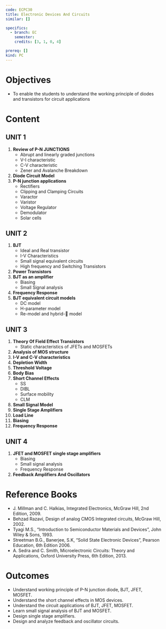 ```yaml
---
code: ECPC30
title: Electronic Devices And Circuits
similar: []

specifics:
  - branch: EC
    semester: 
    credits: [3, 1, 0, 4]

prereq: []
kind: PC
---
```


# Objectives

- To enable the students to understand the working principle of diodes and transistors for circuit applications

# Content

## UNIT 1

1. **Review of P-N JUNCTIONS**
   - Abrupt and linearly graded junctions
   - V-I characteristic
   - C-V characteristic
   - Zener and Avalanche Breakdown
2. **Diode Circuit Model**
3. **P-N junction applications**
   - Rectifiers
   - Clipping and Clamping Circuits
   - Varactor
   - Varistor
   - Voltage Regulator
   - Demodulator
   - Solar cells

## UNIT 2

1. **BJT**
   - Ideal and Real transistor
   - I-V Characteristics
   - Small signal equivalent circuits
   - High frequency and Switching Transistors
2. **Power Transistors**
3. **BJT as an amplifier**
   - Biasing
   - Small Signal analysis
4. **Frequency Response**
5. **BJT equivalent circuit models**
   - DC model
   - H-parameter model
   - Re-model and hybrid- model

## UNIT 3

1. **Theory Of Field Effect Transistors**
   - Static characteristics of JFETs and MOSFETs
2. **Analysis of MOS structure**
3. **I-V and C-V characteristics**
4. **Depletion Width**
5. **Threshold Voltage**
6. **Body Bias**
7. **Short Channel Effects**
   - SS
   - DIBL
   - Surface mobility
   - CLM
8. **Small Signal Model**
9. **Single Stage Amplifiers**
10. **Load Line**
11. **Biasing**
12. **Frequency Response**

## UNIT 4

1. **JFET and MOSFET single stage amplifiers**
   - Biasing
   - Small signal analysis
   - Frequency Response
2. **Feedback Amplifiers And Oscillators**

# Reference Books

- J. Millman and C. Halkias, Integrated Electronics, McGraw Hill, 2nd Edition, 2009.
- Behzad Razavi, Design of analog CMOS Integrated circuits, McGraw Hill, 2002.
- Tyagi M.S., “Introduction to Semiconductor Materials and Devices”, John Wiley & Sons, 1993.
- Streetman B.G., Banerjee, S.K, “Solid State Electronic Devices”, Pearson Education, 6th Edition 2006.
- A. Sedra and C. Smith, Microelectronic Circuits: Theory and Applications, Oxford University Press, 6th Edition, 2013.

# Outcomes

- Understand working principle of P-N junction diode, BJT, JFET, MOSFET.
- Understand the short channel effects in MOS devices.
- Understand the circuit applications of BJT, JFET, MOSFET.
- Learn small signal analysis of BJT and MOSFET.
- Design single stage amplifiers.
- Design and analyze feedback and oscillator circuits.
